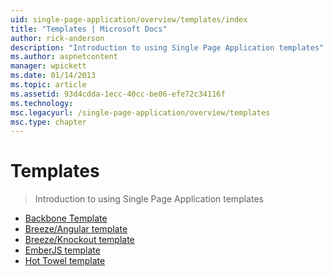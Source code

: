 ```yaml
---
uid: single-page-application/overview/templates/index
title: "Templates | Microsoft Docs"
author: rick-anderson
description: "Introduction to using Single Page Application templates"
ms.author: aspnetcontent
manager: wpickett
ms.date: 01/14/2013
ms.topic: article
ms.assetid: 93d4cdda-1ecc-40cc-be06-efe72c34116f
ms.technology: 
msc.legacyurl: /single-page-application/overview/templates
msc.type: chapter
---
```

Templates
====================
> Introduction to using Single Page Application templates


- [Backbone Template](backbonejs-template.md)
- [Breeze/Angular template](breezeangular-template.md)
- [Breeze/Knockout template](breezeknockout-template.md)
- [EmberJS template](emberjs-template.md)
- [Hot Towel template](hottowel-template.md)
